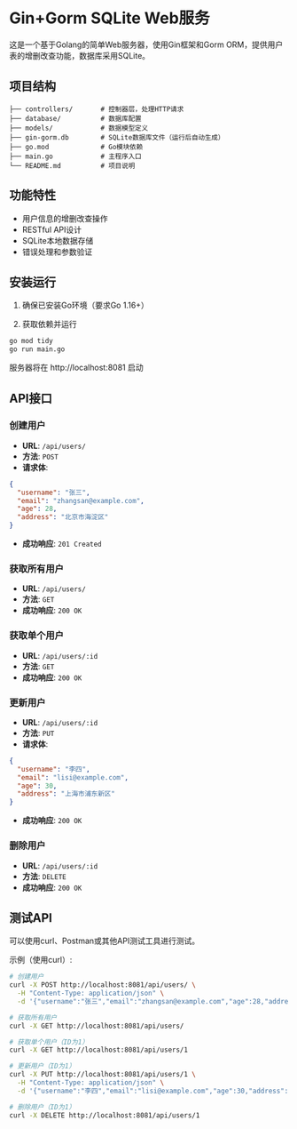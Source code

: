 # Gin+Gorm SQLite Web服务

这是一个基于Golang的简单Web服务器，使用Gin框架和Gorm ORM，提供用户表的增删改查功能，数据库采用SQLite。

## 项目结构

```
├── controllers/       # 控制器层，处理HTTP请求
├── database/          # 数据库配置
├── models/            # 数据模型定义
├── gin-gorm.db        # SQLite数据库文件（运行后自动生成）
├── go.mod             # Go模块依赖
├── main.go            # 主程序入口
└── README.md          # 项目说明
```

## 功能特性

- 用户信息的增删改查操作
- RESTful API设计
- SQLite本地数据存储
- 错误处理和参数验证

## 安装运行

1. 确保已安装Go环境（要求Go 1.16+）

2. 获取依赖并运行

```bash
go mod tidy
go run main.go
```

服务器将在 http://localhost:8081 启动

## API接口

### 创建用户

- **URL**: `/api/users/`
- **方法**: `POST`
- **请求体**:
```json
{
  "username": "张三",
  "email": "zhangsan@example.com",
  "age": 28,
  "address": "北京市海淀区"
}
```
- **成功响应**: `201 Created`

### 获取所有用户

- **URL**: `/api/users/`
- **方法**: `GET`
- **成功响应**: `200 OK`

### 获取单个用户

- **URL**: `/api/users/:id`
- **方法**: `GET`
- **成功响应**: `200 OK`

### 更新用户

- **URL**: `/api/users/:id`
- **方法**: `PUT`
- **请求体**:
```json
{
  "username": "李四",
  "email": "lisi@example.com",
  "age": 30,
  "address": "上海市浦东新区"
}
```
- **成功响应**: `200 OK`

### 删除用户

- **URL**: `/api/users/:id`
- **方法**: `DELETE`
- **成功响应**: `200 OK`

## 测试API

可以使用curl、Postman或其他API测试工具进行测试。

示例（使用curl）:

```bash
# 创建用户
curl -X POST http://localhost:8081/api/users/ \
  -H "Content-Type: application/json" \
  -d '{"username":"张三","email":"zhangsan@example.com","age":28,"address":"北京市海淀区"}'

# 获取所有用户
curl -X GET http://localhost:8081/api/users/

# 获取单个用户（ID为1）
curl -X GET http://localhost:8081/api/users/1

# 更新用户（ID为1）
curl -X PUT http://localhost:8081/api/users/1 \
  -H "Content-Type: application/json" \
  -d '{"username":"李四","email":"lisi@example.com","age":30,"address":"上海市浦东新区"}'

# 删除用户（ID为1）
curl -X DELETE http://localhost:8081/api/users/1
```